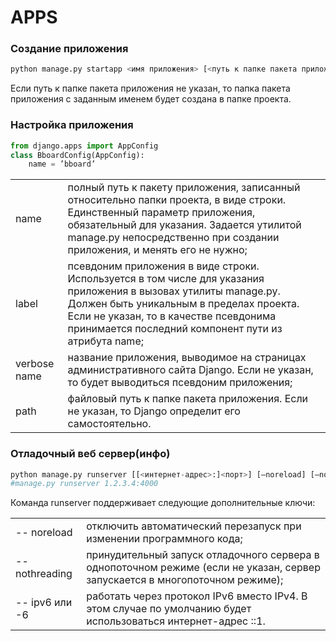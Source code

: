# APPS

### Создание приложения

```python
python manage.ру startapp <имя приложения> [<путь к папке пакета приложения>]
```

Если путь к папке пакета приложения не указан, то папка пакета приложения с за­данным именем будет создана в папке проекта.

### Настройка приложения

```python
from django.apps import AppConfig 
class BboardConfig(AppConfig): 
	name = ’bboard’
```

|              |                                                              |
| ------------ | ------------------------------------------------------------ |
| name         | полный путь к пакету приложения, записанный относительно папки про­екта, в виде строки. Единственный параметр приложения, обязательный для ука­зания. Задается утилитой manage.py непосредственно при создании приложения, и менять его не нужно; |
| label        | псевдоним приложения в виде строки. Используется в том числе для указания приложения в вызовах утилиты manage.py. Должен быть уникальным в пределах проекта. Если не указан, то в качестве псевдонима принимается по­следний компонент пути из атрибута name; |
| verbose name | название приложения, выводимое на страницах административ­ного сайта Django. Если не указан, то будет выводиться псевдоним приложения; |
| path         | файловый путь к папке пакета приложения. Если не указан, то Django определит его самостоятельно. |

### Отладочный веб сервер(инфо)

```python
python manage.py runserver [[<интернет-адрес>:]<порт>] [—noreload] [—nothreading] [—ipv6] [-6]
#manage.py runserver 1.2.3.4:4000
```

Команда runserver поддерживает следующие дополнительные ключи:

|                |                                                              |
| -------------- | ------------------------------------------------------------ |
| -- noreload    | отключить автоматический перезапуск при изменении программ­ного кода; |
| --nothreading  | принудительный запуск отладочного сервера в однопоточном режиме (если не указан, сервер запускается в многопоточном режиме); |
| -- ipv6 или -6 | работать через протокол IPv6 вместо IPv4. В этом случае по умолчанию будет использоваться интернет-адрес ::1. |

